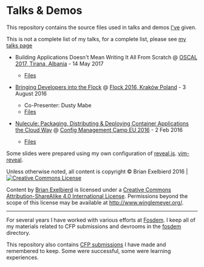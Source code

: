 # Talks & Demos

This repository contains the source files used in talks and demos [I've](http://www.winglemeyer.org) given.

This is not a complete list of my talks, for a complete list, please see [my talks page](http://www.winglemeyer.org/talks/)

* Building Applications Doesn't Mean Writing It All From Scratch @ [OSCAL 2017, Tirana, Albania](https://oscal.openlabs.cc/) - 14 May 2017
  * [Files](OSCAL.2017.Dont.Write.It.All/)

* [Bringing Developers into the Flock](https://flock2016.sched.org/event/3bb106c028feddc9a0e92a53a0ee5288) @ [Flock 2016, Kraków Poland](https://flocktofedora.org) - 3 August 2016
  * Co-Presenter: Dusty Mabe
  * [Files](Flock.2016.developers/) 

* [Nulecule: Packaging, Distributing & Deploying Container Applications the Cloud Way](http://lanyrd.com/2016/cfgmgmtcamp/sdxytt/) @ [Config Management Camp EU 2016](http://cfgmgmtcamp.eu/) - 2 Feb 2016
  * [Files](CfgMgmtCamp.eu.2016/)

Some slides were prepared using my own configuration of [reveal.js](tools/README.md).
[vim-reveal](vim-reveal.md).

Unless otherwise noted, all content is copyright &copy; Brian Exelbierd 2016 | <a rel="license" href="http://creativecommons.org/licenses/by-sa/4.0/"><img alt="Creative Commons License" src="https://i.creativecommons.org/l/by-sa/4.0/80x15.png" class="img-thumbnail" /></a>

<span xmlns:dct="http://purl.org/dc/terms/" property="dct:title">Content</span> by <a xmlns:cc="http://creativecommons.org/ns#" href="http://www.winglemeyer.org/" property="cc:attributionName" rel="cc:attributionURL">Brian Exelbierd</a> is licensed under a <a rel="license" href="http://creativecommons.org/licenses/by-sa/4.0/">Creative Commons Attribution-ShareAlike 4.0 International License</a>. Permissions beyond the scope of this license may be available at <a xmlns:cc="http://creativecommons.org/ns#" href="http://www.winglemeyer.org/" rel="cc:morePermissions">http://www.winglemeyer.org/</a>.

-----------

For several years I have worked with various efforts at [Fosdem](https://fosdem.org).  I keep all of my materials related to CFP submissions and devrooms in the [fosdem](fosdem) directory.

This repository also contains [CFP
submissions](cfp-submissions) I have made and remembered to keep.
Some were successful, some were learning experiences.
